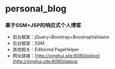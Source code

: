 # personal_blog


### 基于SSM+JSP的响应式个人博客 ###

* 前台框架：jQuery+Boostrap+BoostrapValidator
* 后台框架：SSM
* 其他相关：Editormd PageHelper
* 网址链接：[http://xinghui.site:8080/pblog](http://xinghui.site:8080/pblog)

